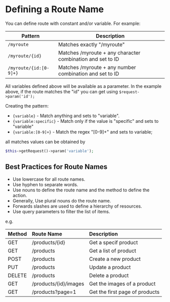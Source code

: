 # Defining a Route Name

You can define route with constant and/or variable. For example:

| Pattern                 | Description                                                |
|-------------------------|------------------------------------------------------------|
| `/myroute`              | Matches exactly "/myroute"                                 |
| `/myroute/{id}`         | Matches /myroute + any character combination and set to ID |
| `/myroute/{id:[0-9]+}`  | Matches /myroute + any number combination and set to ID    |

All variables defined above will be available as a parameter. In the example above,
if the route matches the "id" you can get using `$request->param('id');`

Creating the pattern:

- `{variable}` - Match anything and sets to "variable".
- `{variable:specific}` - Match only if the value is "specific" and sets to "variable"
- `{variable:[0-9]+}` - Match the regex "[0-9]+" and sets to variable;

all matches values can be obtained by

```php
$this->getRequest()->param('variable');
```

## Best Practices for Route Names

- Use lowercase for all route names.
- Use hyphen to separate words.
- Use nouns to define the route name and the method to define the action.
- Generally, Use plural nouns do the route name.
- Forwards slashes are used to define a hierarchy of resources.
- Use query parameters to filter the list of items. 

e.g.

| Method | Route Name            | Description                       |
|:-------|:----------------------|:----------------------------------|
| GET    | /products/{id}        | Get a specif product              |
| GET    | /products             | Get a list of product             |
| POST   | /products             | Create a new product              |
| PUT    | /products             | Update a product                  |
| DELETE | /products             | Delete a product                  |
| GET    | /products/{id}/images | Get the images of a product       |
| GET    | /products?page=1      | Get the first page of products    |



